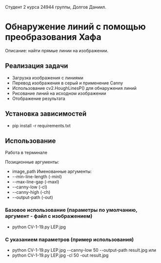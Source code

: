 Студент 2 курса 24944 группы, Долгов Даниил.

# Обнаружение линий с помощью преобразования Хафа
Описание: найти прямые линии на изображении.

## Реализация задачи
- Загрузка изображения с линиями
- Перевод изображения в серый и применение Canny
- Использование cv2.HoughLinesP() для обнаружения линий
- Рисование линий на исходном изображении
- Отображение результата

## Установка зависимостей
- pip install -r requirements.txt

## Использование
Работа в терминале

Позиционные аргументы:
- image_path
Именованные аргументы:
- --min-line-length (-minl)
- --max-line-gap (-maxl)
- --canny-low (-cl)
- --canny-high (-ch)
- --output-path (-out)

### Базовое использование (параметры по умолчанию, аргумент - файл с изображением)
- python CV-1-19.py LEP.jpg

### С указанием параметров (пример использования)
- python CV-1-19.py LEP.jpg --canny-low 50 --output-path result.jpg
или
- python CV-1-19.py LEP.jpg -cl 50 -out result.jpg
